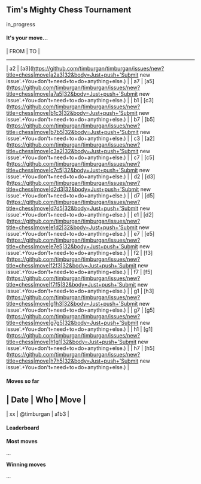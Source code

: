 
## Tim's Mighty Chess Tournament

in_progress


#### It's your move...

| FROM | TO |
- ---- - -- -
| a2 | [a3](https://github.com/timburgan/timburgan/issues/new?title=chess|move|a2a3|32&body=Just+push+'Submit new issue'.+You+don't+need+to+do+anything+else.) |
| a7 | [a5](https://github.com/timburgan/timburgan/issues/new?title=chess|move|a7a5|32&body=Just+push+'Submit new issue'.+You+don't+need+to+do+anything+else.) |
| b1 | [c3](https://github.com/timburgan/timburgan/issues/new?title=chess|move|b1c3|32&body=Just+push+'Submit new issue'.+You+don't+need+to+do+anything+else.) |
| b7 | [b5](https://github.com/timburgan/timburgan/issues/new?title=chess|move|b7b5|32&body=Just+push+'Submit new issue'.+You+don't+need+to+do+anything+else.) |
| c3 | [a2](https://github.com/timburgan/timburgan/issues/new?title=chess|move|c3a2|32&body=Just+push+'Submit new issue'.+You+don't+need+to+do+anything+else.) |
| c7 | [c5](https://github.com/timburgan/timburgan/issues/new?title=chess|move|c7c5|32&body=Just+push+'Submit new issue'.+You+don't+need+to+do+anything+else.) |
| d2 | [d3](https://github.com/timburgan/timburgan/issues/new?title=chess|move|d2d3|32&body=Just+push+'Submit new issue'.+You+don't+need+to+do+anything+else.) |
| d7 | [d5](https://github.com/timburgan/timburgan/issues/new?title=chess|move|d7d5|32&body=Just+push+'Submit new issue'.+You+don't+need+to+do+anything+else.) |
| e1 | [d2](https://github.com/timburgan/timburgan/issues/new?title=chess|move|e1d2|32&body=Just+push+'Submit new issue'.+You+don't+need+to+do+anything+else.) |
| e7 | [e5](https://github.com/timburgan/timburgan/issues/new?title=chess|move|e7e5|32&body=Just+push+'Submit new issue'.+You+don't+need+to+do+anything+else.) |
| f2 | [f3](https://github.com/timburgan/timburgan/issues/new?title=chess|move|f2f3|32&body=Just+push+'Submit new issue'.+You+don't+need+to+do+anything+else.) |
| f7 | [f5](https://github.com/timburgan/timburgan/issues/new?title=chess|move|f7f5|32&body=Just+push+'Submit new issue'.+You+don't+need+to+do+anything+else.) |
| g1 | [h3](https://github.com/timburgan/timburgan/issues/new?title=chess|move|g1h3|32&body=Just+push+'Submit new issue'.+You+don't+need+to+do+anything+else.) |
| g7 | [g5](https://github.com/timburgan/timburgan/issues/new?title=chess|move|g7g5|32&body=Just+push+'Submit new issue'.+You+don't+need+to+do+anything+else.) |
| h1 | [g1](https://github.com/timburgan/timburgan/issues/new?title=chess|move|h1g1|32&body=Just+push+'Submit new issue'.+You+don't+need+to+do+anything+else.) |
| h7 | [h5](https://github.com/timburgan/timburgan/issues/new?title=chess|move|h7h5|32&body=Just+push+'Submit new issue'.+You+don't+need+to+do+anything+else.) |

#### Moves so far

| Date | Who | Move |
---------------------
| xx | @timburgan | a1b3 |


#### Leaderboard

**Most moves**

...

**Winning moves**

...

